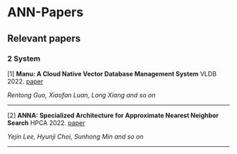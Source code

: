 # ANN-Papers

## Relevant papers

### 2 System


[1] **Manu: A Cloud Native Vector Database Management System** VLDB 2022. [paper](https://arxiv.org/pdf/2206.13843.pdf)

*Rentong Guo, Xiaofan Luan, Long Xiang and so on*

---

[2] **ANNA: Specialized Architecture for Approximate Nearest Neighbor Search** HPCA 2022. [paper](https://ieeexplore.ieee.org/document/9773206)

*Yejin Lee, Hyunji Choi, Sunhong Min and so on*

---